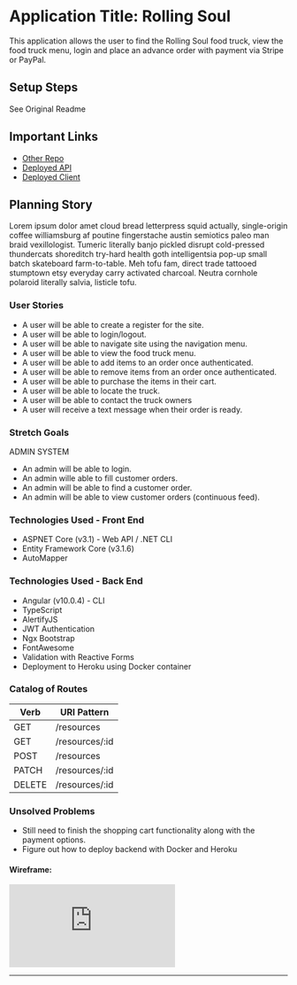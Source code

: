 # Application Title: Rolling Soul

This application allows the user to find the Rolling Soul food truck, view the food truck menu, login and place an advance order with payment via Stripe or PayPal.


## Setup Steps

See Original Readme

## Important Links

- [Other Repo](https://github.com/chozen2see/FoodTruckRodeoAPI)
- [Deployed API](https://foodtruckrodeo.herokuapp.com/)
- [Deployed Client](http://foodtruckrodeo.ga.dvynedzyne.com/)

## Planning Story

Lorem ipsum dolor amet cloud bread letterpress squid actually, single-origin coffee williamsburg af poutine fingerstache austin semiotics paleo man braid vexillologist. Tumeric literally banjo pickled disrupt cold-pressed thundercats shoreditch try-hard health goth intelligentsia pop-up small batch skateboard farm-to-table. Meh tofu fam, direct trade tattooed stumptown etsy everyday carry activated charcoal. Neutra cornhole polaroid literally salvia, listicle tofu.

### User Stories

- A user will be able to create a register for the site. 
- A user will be able to login/logout.
- A user will be able to navigate site using the navigation menu.
- A user will be able to view the food truck menu.
- A user will be able to add items to an order once authenticated. 
- A user will be able to remove items from an order once authenticated. 
- A user will be able to purchase the items in their cart.
- A user will be able to locate the truck. 
- A user will be able to contact the truck owners
- A user will receive a text message when their order is ready.

### Stretch Goals
ADMIN SYSTEM
- An admin will be able to login.
- An admin wille able to fill customer orders. 
- An admin will be able to find a customer order. 
- An admin will be able to view customer orders (continuous feed). 


### Technologies Used - Front End

- ASPNET Core (v3.1) - Web API / .NET CLI
- Entity Framework Core (v3.1.6) 
- AutoMapper

### Technologies Used - Back End

- Angular (v10.0.4) - CLI
- TypeScript
- AlertifyJS
- JWT Authentication
- Ngx Bootstrap
- FontAwesome
- Validation with Reactive Forms
- Deployment to Heroku using Docker container


### Catalog of Routes

Verb         |	URI Pattern
------------ | -------------
GET | /resources
GET | /resources/:id
POST | /resources
PATCH | /resources/:id
DELETE | /resources/:id

### Unsolved Problems

- Still need to finish the shopping cart functionality along with the payment options.
- Figure out how to deploy backend with Docker and Heroku

#### Wireframe:
![wireframe](https://github.com/chozen2see/FoodTruckRodeoSPA/blob/master/WireFrames.pdf)

---

